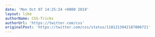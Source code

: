```yaml
---
date: 'Mon Oct 07 14:25:24 +0000 2019'
layout: like
authorName: CSS-Tricks
authorUrl: 'https://twitter.com/css'
originalPost: 'https://twitter.com/css/status/1181213942187806721'
---
```

